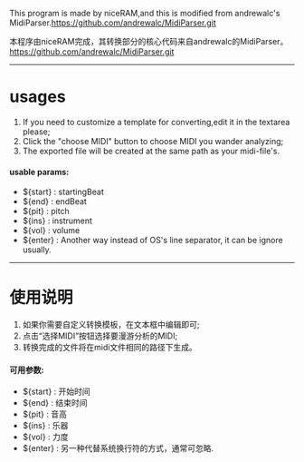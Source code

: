 
This program is made by niceRAM,and this is modified from andrewalc's MidiParser.<https://github.com/andrewalc/MidiParser.git>

本程序由niceRAM完成，其转换部分的核心代码来自andrewalc的MidiParser。<https://github.com/andrewalc/MidiParser.git>

---

# usages

1. If you need to customize a template for converting,edit it in the textarea please;
2. Click the "choose MIDI" button to choose MIDI you wander analyzing;
3. The exported file will be created at the same path as your midi-file's. 

#### usable params:

- ${start}  :   startingBeat
- ${end}    :   endBeat
- ${pit}    :   pitch
- ${ins}    :   instrument
- ${vol}    :   volume
- ${enter}  :   Another way instead of OS's line separator, it can be ignore usually.

---

# 使用说明

1. 如果你需要自定义转换模板，在文本框中编辑即可;
2. 点击“选择MIDI”按钮选择要漫游分析的MIDI;
3. 转换完成的文件将在midi文件相同的路径下生成。

#### 可用参数:

- ${start}  :   开始时间
- ${end}    :   结束时间
- ${pit}    :   音高
- ${ins}    :   乐器
- ${vol}    :   力度
- ${enter}  :   另一种代替系统换行符的方式，通常可忽略.

